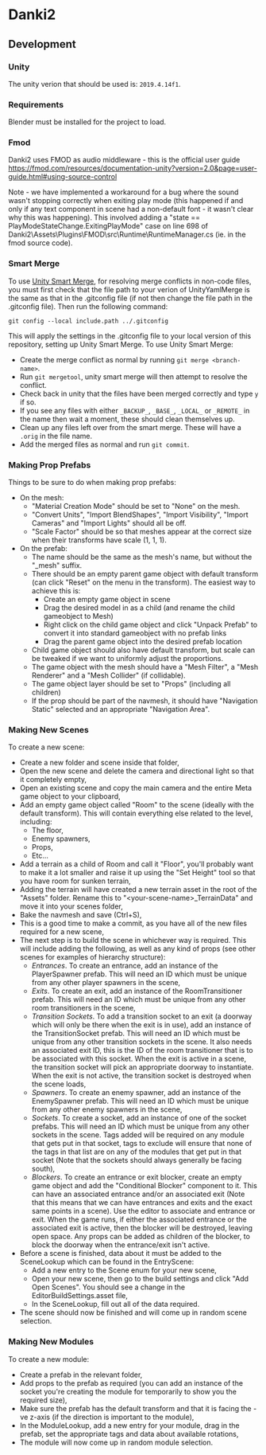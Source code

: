 # Danki2

## Development

### Unity

The unity verion that should be used is: `2019.4.14f1`.

### Requirements

Blender must be installed for the project to load.

### Fmod
Danki2 uses FMOD as audio middleware - this is the official user guide https://fmod.com/resources/documentation-unity?version=2.0&page=user-guide.html#using-source-control

Note - we have implemented a workaround for a bug where the sound wasn't stopping correctly when exiting play mode (this happened if and only if any text component in scene had a non-default font - it wasn't clear why this was happening). This involved adding a "state == PlayModeStateChange.ExitingPlayMode" case on line 698 of Danki2\Assets\Plugins\FMOD\src\Runtime\RuntimeManager.cs (ie. in the fmod source code).

### Smart Merge

To use [Unity Smart Merge](https://docs.unity3d.com/Manual/SmartMerge.html), for resolving merge conflicts in non-code files, you must first check that the file path to your verion of UnityYamlMerge is the same as that in the .gitconfig file (if not then change the file path in the .gitconfig file). Then run the following command:

```
git config --local include.path ../.gitconfig
```

This will apply the settings in the .gitconfig file to your local version of this repository, setting up Unity Smart Merge. To use Unity Smart Merge:
* Create the merge conflict as normal by running `git merge <branch-name>`.
* Run `git mergetool`, unity smart merge will then attempt to resolve the conflict.
* Check back in unity that the files have been merged correctly and type `y` if so.
* If you see any files with either `_BACKUP_`, `_BASE_`, `_LOCAL_` or `_REMOTE_` in the name then wait a moment, these should clean themselves up.
* Clean up any files left over from the smart merge. These will have a `.orig` in
the file name.
* Add the merged files as normal and run `git commit`.

### Making Prop Prefabs

Things to be sure to do when making prop prefabs:

- On the mesh:
  - "Material Creation Mode" should be set to "None" on the mesh.
  - "Convert Units", "Import BlendShapes", "Import Visibility", "Import Cameras" and "Import Lights" should all be off.
  - "Scale Factor" should be so that meshes appear at the correct size when their transforms have scale (1, 1, 1).
- On the prefab:
  - The name should be the same as the mesh's name, but without the "_mesh" suffix.
  - There should be an empty parent game object with default transform (can click "Reset" on the menu in the transform). The easiest way to achieve this is:
    - Create an empty game object in scene
    - Drag the desired model in as a child (and rename the child gameobject to Mesh)
    - Right click on the child game object and click "Unpack Prefab" to convert it into standard gameobject with no prefab links
    - Drag the parent game object into the desired prefab location
  - Child game object should also have default transform, but scale can be tweaked if we want to uniformly adjust the proportions.
  - The game object with the mesh should have a "Mesh Filter", a "Mesh Renderer" and a "Mesh Collider" (if collidable).
  - The game object layer should be set to "Props" (including all children)
  - If the prop should be part of the navmesh, it should have "Navigation Static" selected and an appropriate "Navigation Area".

### Making New Scenes

To create a new scene:

- Create a new folder and scene inside that folder,
- Open the new scene and delete the camera and directional light so that it completely empty,
- Open an existing scene and copy the main camera and the entire Meta game object to your clipboard,
- Add an empty game object called "Room" to the scene (ideally with the default transform). This will contain everything else related to the level, including:
  - The floor,
  - Enemy spawners,
  - Props,
  - Etc...
- Add a terrain as a child of Room and call it "Floor", you'll probably want to make it a lot smaller and raise it up using the "Set Height" tool so that you have room for sunken terrain,
- Adding the terrain will have created a new terrain asset in the root of the "Assets" folder. Rename this to "\<your-scene-name\>_TerrainData" and move it into your scenes folder,
- Bake the navmesh and save (Ctrl+S),
- This is a good time to make a commit, as you have all of the new files required for a new scene,
- The next step is to build the scene in whichever way is required. This will include adding the following, as well as any kind of props (see other scenes for examples of hierarchy structure):
  - *Entrances*. To create an entrance, add an instance of the PlayerSpawner prefab. This will need an ID which must be unique from any other player spawners in the scene,
  - *Exits*. To create an exit, add an instance of the RoomTransitioner prefab. This will need an ID which must be unique from any other room transitioners in the scene,
  - *Transition Sockets*. To add a transition socket to an exit (a doorway which will only be there when the exit is in use), add an instance of the TransitionSocket prefab. This will need an ID which must be unique from any other transition sockets in the scene. It also needs an associated exit ID, this is the ID of the room transitioner that is to be associated with this socket. When the exit is active in a scene, the transition socket will pick an appropriate doorway to instantiate. When the exit is not active, the transition socket is destroyed when the scene loads,
  - *Spawners*. To create an enemy spawner, add an instance of the EnemySpawner prefab. This will need an ID which must be unique from any other enemy spawners in the scene,
  - *Sockets*. To create a socket, add an instance of one of the socket prefabs. This will need an ID which must be unique from any other sockets in the scene. Tags added will be required on any module that gets put in that socket, tags to exclude will ensure that none of the tags in that list are on any of the modules that get put in that socket (Note that the sockets should always generally be facing south),
  - *Blockers*. To create an entrance or exit blocker, create an empty game object and add the "Conditional Blocker" component to it. This can have an associated entrance and/or an associated exit (Note that this means that we can have entrances and exits and the exact same points in a scene). Use the editor to associate and entrance or exit. When the game runs, if either the associated entrance or the associated exit is active, then the blocker will be destroyed, leaving open space. Any props can be added as children of the blocker, to block the doorway when the entrance/exit isn't active.
- Before a scene is finished, data about it must be added to the SceneLookup which can be found in the EntryScene:
  - Add a new entry to the Scene enum for your new scene,
  - Open your new scene, then go to the build settings and click "Add Open Scenes". You should see a change in the EditorBuildSettings.asset file,
  - In the SceneLookup, fill out all of the data required.
- The scene should now be finished and will come up in random scene selection.

### Making New Modules

To create a new module:

- Create a prefab in the relevant folder,
- Add props to the prefab as required (you can add an instance of the socket you're creating the module for temporarily to show you the required size),
- Make sure the prefab has the default transform and that it is facing the -ve z-axis (if the direction is important to the module),
- In the ModuleLookup, add a new entry for your module, drag in the prefab, set the appropriate tags and data about available rotations,
- The module will now come up in random module selection.
